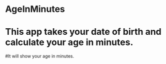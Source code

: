 # AgeInMinutes
# This app takes your date of birth and calculate your age in minutes.
#It will show your age in minutes.

